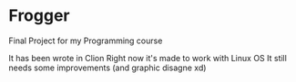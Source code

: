 # Frogger
Final Project for my Programming course 


It has been wrote in Clion
Right now it's made to work with Linux OS
It still needs some improvements (and graphic disagne xd)
